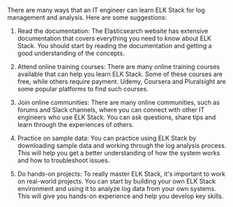 There are many ways that an IT engineer can learn ELK Stack for log management and analysis. Here are some suggestions:

1. Read the documentation: The Elasticsearch website has extensive documentation that covers everything you need to know about ELK Stack. You should start by reading the documentation and getting a good understanding of the concepts.

2. Attend online training courses: There are many online training courses available that can help you learn ELK Stack. Some of these courses are free, while others require payment. Udemy, Coursera and Pluralsight are some popular platforms to find such courses.

3. Join online communities: There are many online communities, such as forums and Slack channels, where you can connect with other IT engineers who use ELK Stack. You can ask questions, share tips and learn through the experiences of others.

4. Practice on sample data: You can practice using ELK Stack by downloading sample data and working through the log analysis process. This will help you get a better understanding of how the system works and how to troubleshoot issues.

5. Do hands-on projects: To really master ELK Stack, it's important to work on real-world projects. You can start by building your own ELK Stack environment and using it to analyze log data from your own systems. This will give you hands-on experience and help you develop key skills.
